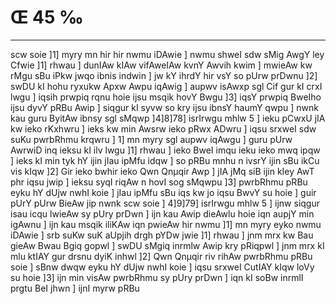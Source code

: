 # Œ 45 ‰
---
scw soie ]1] myry mn hir hir nwmu iDAwie ] nwmu shweI sdw sMig AwgY
ley Cfwie ]1] rhwau ] dunIAw kIAw vifAweIAw kvnY Awvih kwim ]
mwieAw kw rMgu sBu iPkw jwqo ibnis indwin ] jw kY ihrdY hir vsY so pUrw
prDwnu ]2] swDU kI hohu ryxukw Apxw Awpu iqAwig ] aupwv isAwxp sgl
Cif gur kI crxI lwgu ] iqsih prwpiq rqnu hoie ijsu msqik hovY Bwgu
]3] iqsY prwpiq BweIho ijsu dyvY pRBu Awip ] siqgur kI syvw so kry ijsu
ibnsY haumY qwpu ] nwnk kau guru ByitAw ibnsy sgl sMqwp ]4]8]78]
isrIrwgu mhlw 5 ] ieku pCwxU jIA kw ieko rKxhwru ] ieks kw min
Awsrw ieko pRwx ADwru ] iqsu srxweI sdw suKu pwrbRhmu krqwru ] 1] mn
myry sgl aupwv iqAwgu ] guru pUrw AwrwiD inq ieksu kI ilv lwgu ]1]
rhwau ] ieko BweI imqu ieku ieko mwq ipqw ] ieks kI min tyk hY ijin
jIau ipMfu idqw ] so pRBu mnhu n ivsrY ijin sBu ikCu vis kIqw ]2] Gir
ieko bwhir ieko Qwn Qnµqir Awp ] jIA jMq siB ijin kIey AwT phr
iqsu jwip ] ieksu syqI riqAw n hovI sog sMqwpu ]3] pwrbRhmu pRBu eyku hY
dUjw nwhI koie ] jIau ipMfu sBu iqs kw jo iqsu BwvY su hoie ] guir pUrY pUrw
BieAw jip nwnk scw soie ] 4]9]79] isrIrwgu mhlw 5 ] ijnw
siqgur isau icqu lwieAw sy pUry prDwn ] ijn kau Awip dieAwlu hoie
iqn aupjY min igAwnu ] ijn kau msqik iliKAw iqn pwieAw hir nwmu
]1] mn myry eyko nwmu iDAwie ] srb suKw suK aUpjih drgh pYDw jwie
]1] rhwau ] jnm mrx kw Bau gieAw Bwau Bgiq gopwl ] swDU sMgiq
inrmlw Awip kry pRiqpwl ] jnm mrx kI mlu ktIAY gur drsnu dyiK
inhwl ]2] Qwn Qnµqir riv rihAw pwrbRhmu pRBu soie ] sBnw dwqw eyku
hY dUjw nwhI koie ] iqsu srxweI CutIAY kIqw loVy su hoie ]3] ijn min
visAw pwrbRhmu sy pUry prDwn ] iqn kI soBw inrmlI prgtu BeI jhwn ]
ijnI myrw pRBu
####
